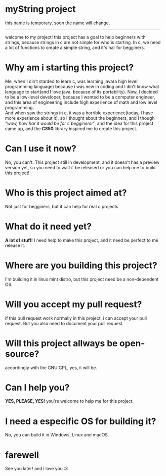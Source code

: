 # myString project
this name is temporary, soon the name will change.
<hr>
welcome to my project! this project has a goal to help beginners with strings, because strings in c are not simple for who is starting. In c, we need a lot of functions to create a simple string, and it's har for begginers.
<h1>Why am i starting this project?</h1>
Me, when I din't starded to learn c, was learning java(a high level programming language) because i was new in coding and I din't know what language to start(and I love java, because of its portability). Now, I decided to be a low-level developer, because I wanted to be a computer engineer, and this area of engineering include high experience of math and low level programming. <br>
And when saw the strings in c, it was a horrible experience(today, I have more experience about it), so I thought about the beginners, and I though <i>"wow, how har it would be for c begginers!"</i>, and the idea for this project came up, and the <strong>CS50</strong> library inspired me to create this project.
<h1>Can I use it now?</h1>
No, you can't. This project still in development, and it doesn't has a preview version yet, so you need to wait it be released or you can help me to build this project!
<h1>Who is this project aimed at?</h1>
Not just for begginers, but it can help for real c projects.
<h1>What do it need yet?</h1>
<strong>A lot of stuff!</strong> I need help to make this project, and it need be perfect to me release it.
<h1>Where are you building this project?</h1>
I'm building it in linux mint distro, but this project need be a non-dependent OS.
<h1>Will you accept my pull request?</h1>
if this pull request work normally in this project, i can accept your pull request. But you also need to document your pull request.
<h1>Will this project allways be open-source?</h1>
accordingly with the GNU GPL, yes, it will be.
<h1>Can I help you?</h1>
<strong>YES, PLEASE, YES!</strong> you're welcome to help me for this project.
<h1>I need a especific OS for building it?</h1>
No, you can build it in Windows, Linux and macOS.
<h1>farewell</h1>
See you later! and i love you :3
